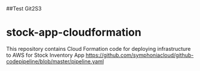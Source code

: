 ##Test Git2S3
# stock-app-cloudformation
This repository contains Cloud Formation code for deploying infrastructure to AWS for Stock Inventory App
https://github.com/symphoniacloud/github-codepipeline/blob/master/pipeline.yaml
